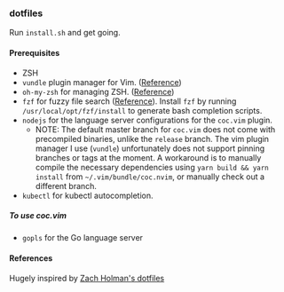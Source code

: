 ### dotfiles

Run `install.sh` and get going.

#### Prerequisites
- ZSH
- `vundle` plugin manager for Vim. ([Reference](https://github.com/VundleVim/Vundle.vim/tree/b255382d6242d7ea3877bf059d2934125e0c4d95#quick-start))
- `oh-my-zsh` for managing ZSH. ([Reference](https://ohmyz.sh/#install))
- `fzf` for fuzzy file search ([Reference](https://github.com/junegunn/fzf)). Install `fzf` by running `/usr/local/opt/fzf/install` to generate bash completion scripts.
- `nodejs` for the language server configurations for the `coc.vim` plugin.
    - NOTE: The default master branch for `coc.vim` does not come with precompiled binaries, unlike the `release` branch. The vim plugin manager I use (`vundle`) unfortunately does not support pinning branches or tags at the moment. A workaround is to manually compile the necessary dependencies using `yarn build && yarn install` from `~/.vim/bundle/coc.nvim`, or manually check out a different branch.
- `kubectl` for kubectl autocompletion.

##### To use coc.vim
- `gopls` for the Go language server

#### References
Hugely inspired by [Zach Holman's dotfiles](https://github.com/holman/dotfiles)

